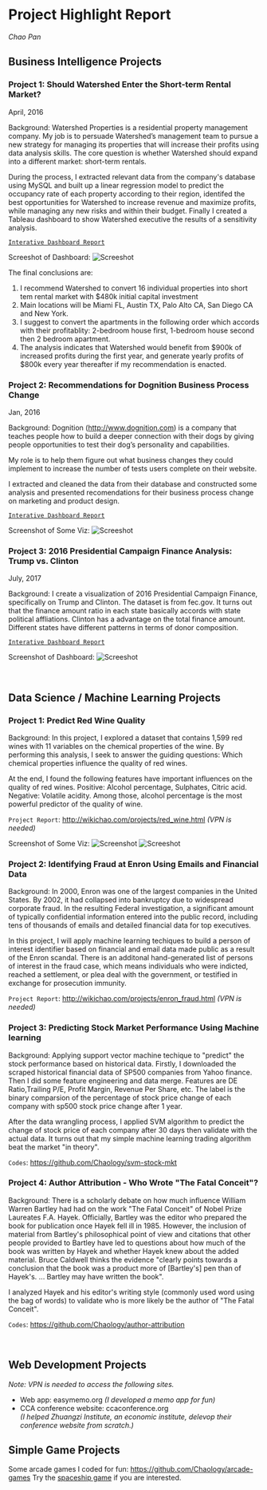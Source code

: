 # Project Highlight Report #
*Chao Pan*
&nbsp;

## Business Intelligence Projects ##
### Project 1: Should Watershed Enter the Short-term Rental Market?
April, 2016

Background: 
Watershed Properties is a residential property management company. My job is to persuade Watershed’s management team to pursue a new strategy for managing its properties that will increase their profits using data analysis skills. The core question is whether Watershed should expand into a different market: short-term rentals. 

During the process, I extracted relevant data from the company's database using MySQL and built up a linear regression model to predict the occupancy rate of each property according to their region, identifed the best opportunities for Watershed to increase revenue and maximize profits, while managing any new risks and within their budget. Finally I created a Tableau dashboard to show Watershed executive the results of a sensitivity analysis.

[`Interative Dashboard Report`](https://public.tableau.com/views/ShouldWatershedEntertheShort-termRentalMarket-ChaoPan/DashboardHistogram?:embed=y&:display_count=yes)

Screeshot of Dashboard:
![Screeshot](http://i.imgur.com/tQlwHgI.png)

The final conclusions are:
1. I recommend Watershed to convert 16 individual properties into short tem rental market with $480k initial capital investment
2. Main locations will be Miami FL, Austin TX, Palo Alto CA, San Diego CA and New York.
3. I suggest to convert the apartments in the following order which accords with their profitablity: 2-bedroom house first, 1-bedroom house second then 2 bedroom apartment. 
4. The analysis indicates that Watershed would benefit from $900k of increased profits during the first year, and generate yearly profits of $800k every year thereafter if my recommendation is enacted.


### Project 2: Recommendations for Dognition Business Process Change
Jan, 2016

Background:
Dognition (http://www.dognition.com) is a company that teaches people how to build a deeper connection with their dogs by giving people opportunities to test their dog’s personality and capabilities. 

My role is to help them figure out what business changes they could implement to increase the number of tests users complete on their website. 

I extracted and cleaned the data from their database and constructed some analysis and presented recomendations for their business process change on marketing and product design.

[`Interative Dashboard Report`](https://public.tableau.com/views/RecommendationsForDognitionBusinessProcessChange/Final?:embed=y&:display_count=yes&publish=yes)

Screenshot of Some Viz:
![Screeshot](http://i.imgur.com/MCfqmPB.png)



### Project 3: 2016 Presidential Campaign Finance Analysis: Trump vs. Clinton
July, 2017

Background:
I create a visualization of 2016 Presidential Campaign Finance, specifically on Trump and Clinton. The dataset is from fec.gov. It turns out that the finance amount ratio in each state basically accords with state political affliations. Clinton has a advantage on the total finance amount. Different states have different patterns in terms of donor composition.

[`Interative Dashboard Report`](https://public.tableau.com/views/donor_0/Story1?:embed=y&:display_count=yes&publish=yes)

Screenshot of Dashboard:
![Screeshot](http://i.imgur.com/38tzU8J.png)




&nbsp;

## Data Science / Machine Learning Projects

### Project 1: Predict Red Wine Quality

Background:
In this project, I explored a dataset that contains 1,599 red wines with 11 variables on the chemical properties of the wine. By performing this analysis, I seek to answer the guiding questions: Which chemical properties influence the quality of red wines. 

At the end, I found the following features have important influences on the quality of red wines. Positive: Alcohol percentage, Sulphates, Citric acid. Negative: Volatile acidity. Among those, alcohol percentage is the most powerful predictor of the quality of wine.

`Project Report`: http://wikichao.com/projects/red_wine.html  *(VPN is needed)*

Screenshot of Some Viz:
![Screenshot](http://i.imgur.com/EiiDR3g.png)
![Screeshot](http://i.imgur.com/jDgb5GT.png)


### Project 2: Identifying Fraud at Enron Using Emails and Financial Data
Background:
In 2000, Enron was one of the largest companies in the United States. By 2002, it had collapsed into bankruptcy due to widespread corporate fraud. In the resulting Federal investigation, a significant amount of typically confidential information entered into the public record, including tens of thousands of emails and detailed financial data for top executives.

In this project, I will apply machine learning techiques to build a person of interest identifier based on financial and email data made public as a result of the Enron scandal. There is an additonal hand-generated list of persons of interest in the fraud case, which means individuals who were indicted, reached a settlement, or plea deal with the government, or testified in exchange for prosecution immunity.

`Project Report`: http://wikichao.com/projects/enron_fraud.html *(VPN is needed)*


### Project 3: Predicting Stock Market Performance Using Machine learning

Background:
Applying support vector machine techique to "predict" the stock performance based on historical data.
Firstly, I downloaded the scraped historical financial data of SP500 companies from Yahoo finance.
Then I did some feature engineering and data merge. Features are DE Ratio,Trailing P/E, Profit Margin, Revenue Per Share, etc. The label is the binary comparsion of the percentage of stock price change of each company with sp500 stock price change after 1 year.

After the data wrangling process, I applied SVM algorithm to predict the change of stock price of each company after 30 days then validate with the actual data. It turns out that my simple machine learning trading algorithm beat the market "in theory".

`Codes`: https://github.com/Chaology/svm-stock-mkt


### Project 4: Author Attribution - Who Wrote "The Fatal Conceit"? 

Background:
There is a scholarly debate on how much influence William Warren Bartley had had on the work "The Fatal Conceit" of Nobel Prize Laureates F.A. Hayek. Officially, Bartley was the editor who prepared the book for publication once Hayek fell ill in 1985. However, the inclusion of material from Bartley's philosophical point of view and citations that other people provided to Bartley have led to questions about how much of the book was written by Hayek and whether Hayek knew about the added material. Bruce Caldwell thinks the evidence "clearly points towards a conclusion that the book was a product more of [Bartley's] pen than of Hayek's. ... Bartley may have written the book".

I analyzed Hayek and his editor's writing style (commonly used word using the bag of words) to validate who is more likely be the author of "The Fatal Conceit".

`Codes`: https://github.com/Chaology/author-attribution

&nbsp;

## Web Development Projects 
*Note: VPN is needed to access the following sites.*
- Web app: easymemo.org
*(I developed a memo app for fun)*
- CCA conference website: ccaconference.org  
*(I helped Zhuangzi Institute, an economic institute, delevop their conference website from scratch.)*


## Simple Game Projects
Some arcade games I coded for fun: https://github.com/Chaology/arcade-games
Try the [spaceship game](http://www.codeskulptor.org/#user41_lRhjb68M9i9SZ4S.py) if you are interested.





















